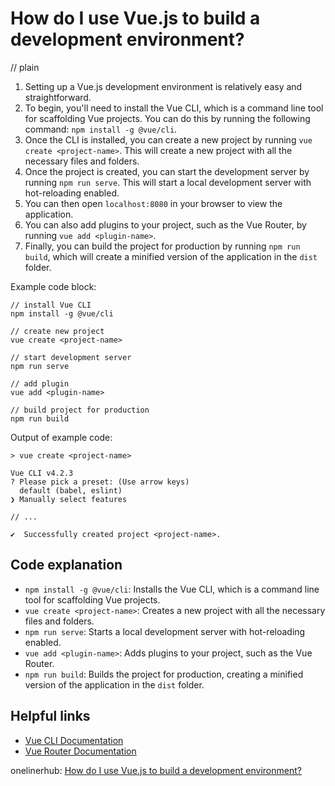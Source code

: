 # How do I use Vue.js to build a development environment?
// plain

1. Setting up a Vue.js development environment is relatively easy and straightforward.
2. To begin, you'll need to install the Vue CLI, which is a command line tool for scaffolding Vue projects. You can do this by running the following command: `npm install -g @vue/cli`.
3. Once the CLI is installed, you can create a new project by running `vue create <project-name>`. This will create a new project with all the necessary files and folders.
4. Once the project is created, you can start the development server by running `npm run serve`. This will start a local development server with hot-reloading enabled.
5. You can then open `localhost:8080` in your browser to view the application.
6. You can also add plugins to your project, such as the Vue Router, by running `vue add <plugin-name>`.
7. Finally, you can build the project for production by running `npm run build`, which will create a minified version of the application in the `dist` folder.

Example code block:
```
// install Vue CLI
npm install -g @vue/cli

// create new project
vue create <project-name>

// start development server
npm run serve

// add plugin
vue add <plugin-name>

// build project for production
npm run build
```

Output of example code:

```
> vue create <project-name>

Vue CLI v4.2.3
? Please pick a preset: (Use arrow keys)
  default (babel, eslint)
❯ Manually select features

// ...

✔  Successfully created project <project-name>.
```

## Code explanation

- `npm install -g @vue/cli`: Installs the Vue CLI, which is a command line tool for scaffolding Vue projects.
- `vue create <project-name>`: Creates a new project with all the necessary files and folders.
- `npm run serve`: Starts a local development server with hot-reloading enabled.
- `vue add <plugin-name>`: Adds plugins to your project, such as the Vue Router.
- `npm run build`: Builds the project for production, creating a minified version of the application in the `dist` folder.

## Helpful links
- [Vue CLI Documentation](https://cli.vuejs.org/guide/)
- [Vue Router Documentation](https://router.vuejs.org/guide/)

onelinerhub: [How do I use Vue.js to build a development environment?](https://onelinerhub.com/vue.js/how-do-i-use-vue-js-to-build-a-development-environment)